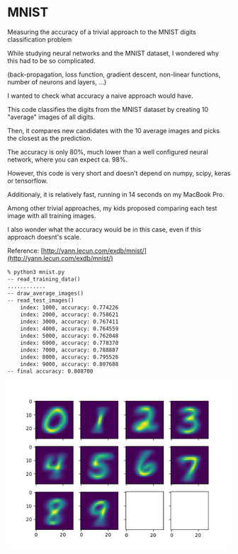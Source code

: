 # MNIST
Measuring the accuracy of a trivial approach to the MNIST digits classification problem

While studying neural networks and the MNIST dataset, I wondered why this had to be so complicated.

(back-propagation, loss function, gradient descent, non-linear functions, number of neurons and layers, ...)

I wanted to check what accuracy a naive approach would have.

This code classifies the digits from the MNIST dataset by creating 10 "average" images of all digits.

Then, it compares new candidates with the 10 average images and picks the closest as the prediction.

The accuracy is only 80%, much lower than a well configured neural network, where you can expect ca. 98%.

However, this code is very short and doesn't depend on numpy, scipy, keras or tensorflow.

Additionaly, it is relatively fast, running in 14 seconds on my MacBook Pro.

Among other trivial approaches, my kids proposed comparing each test image with all training images.

I also wonder what the accuracy would be in this case, even if this approach doesnt's scale.

Reference: [http://yann.lecun.com/exdb/mnist/](http://yann.lecun.com/exdb/mnist/)

```
% python3 mnist.py
-- read_training_data()
............
-- draw_average_images()
-- read_test_images()
    index: 1000, accuracy: 0.774226
    index: 2000, accuracy: 0.758621
    index: 3000, accuracy: 0.767411
    index: 4000, accuracy: 0.764559
    index: 5000, accuracy: 0.762048
    index: 6000, accuracy: 0.778370
    index: 7000, accuracy: 0.788887
    index: 8000, accuracy: 0.795526
    index: 9000, accuracy: 0.807688
-- final accuracy: 0.808700
```

![MNIST average digits](average_digits.png "MNIST average digits")
